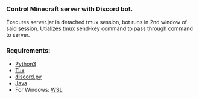 ### Control Minecraft server with Discord bot.

Executes server.jar in detached tmux session, bot runs in 2nd window of said session.
Utializes tmux send-key command to pass through command to server.

### Requirements:
- [Python3](https://www.python.org/)
- [Tux](https://github.com/tmux/tmux/wiki)
- [discord.py](https://github.com/Rapptz/discord.py)
- [Java](https://www.java.com/en/download/linux_manual.jsp)
- For Windows: [WSL](https://docs.microsoft.com/en-us/windows/wsl/install-win10)
